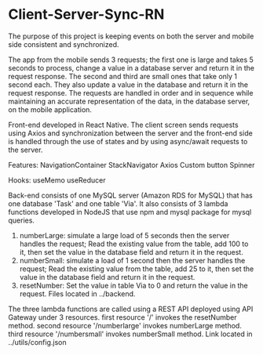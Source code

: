 # Client-Server-Sync-RN

The purpose of this project is keeping events on both the server and mobile side consistent and synchronized.

The app from the mobile sends 3 requests; the first one is large and takes 5 seconds to process, change a value in a database server and return it in the request response.
The second and third are small ones that take only 1 second each. They also update a value in the database and return it in the request response.
The requests are handled in order and in sequence while maintaining an accurate representation of the data, in the database server, on the mobile application.

Front-end developed in React Native.
The client screen sends requests using Axios and synchronization between the server and the front-end side is handled through
the use of states and by using async/await requests to the server.

Features:
NavigationContainer
StackNavigator
Axios
Custom button
Spinner

Hooks: 
useMemo
useReducer

Back-end consists of one MySQL server (Amazon RDS for MySQL) that has one database 'Task' and one table 'Via'.
It also consists of 3 lambda functions developed in NodeJS that use npm and mysql package for mysql queries.
1) numberLarge: simulate a large load of 5 seconds then the server handles the request; Read the existing value from the table,
add 100 to it, then set the value in the database field and return it in the request.
2) numberSmall: simulate a load of 1 second then the server handles the request; Read the existing value from the table,
add 25 to it, then set the value in the database field and return it in the request.
3) resetNumber: Set the value in table Via to 0 and return the value in the request.
Files located in ../backend.

The three lambda functions are called using a REST API deployed using API Gateway under 3 resources.
first resource '/' invokes the resetNumber method.
second resource '/numberlarge' invokes numberLarge method.
third resource '/numbersmall' invokes numberSmall method.
Link located in ../utils/config.json
